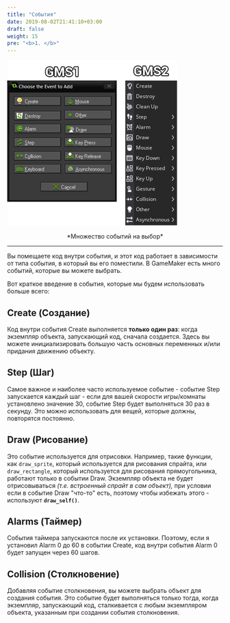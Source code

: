 ```yaml
---
title: "События"
date: 2019-08-02T21:41:10+03:00
draft: false
weight: 15
pre: "<b>1. </b>"
---
```

![Множество событий на выбор](./img/gms_events1.png)
<center>*Множество событий на выбор*</center>
<hr>

Вы помещаете код внутри события, и этот код работает в зависимости от типа события, в который вы его поместили. В GameMaker есть много событий, которые вы можете выбрать.  

Вот краткое введение в события, которые мы будем использовать больше всего:

## **Create** \(Создание\)

Код внутри события Create выполняется **только один раз**: когда экземпляр объекта, запускающий код, сначала создается. Здесь вы можете инициализировать большую часть основных переменных и/или придания движению объекту.

## Step \(Шаг\)

Самое важное и наиболее часто используемое событие - событие Step запускается каждый шаг - если для вашей скорости игры/комнаты установлено значение 30, событие Step будет выполняться 30 раз в секунду. Это можно использовать для вещей, которые должны, повторятся постоянно.

## Draw \(Рисование\)

Это событие используется для отрисовки. Например, такие функции, как `draw_sprite`, который используется для рисования спрайта, или `draw_rectangle`, который используется для рисования прямоугольника, работают только в событии Draw. Экземпляр объекта не будет отрисовываться _\(т.е. встроенный спрайт в сам объект\),_ при условии если в событие Draw "что-то" есть, поэтому чтобы избежать этого - используют **`draw_self()`**.

## Alarms \(Таймер\)

События таймера запускаются после их установки. Поэтому, если я установил Alarm 0 до 60 в событии Create, код внутри события Alarm 0 будет запущен через 60 шагов.

## Collision \(Столкновение\)

Добавляя событие столкновения, вы можете выбрать объект для создания события. Это событие будет выполняться только тогда, когда экземпляр, запускающий код, сталкивается с любым экземпляром объекта, указанным при создании события столкновения.

